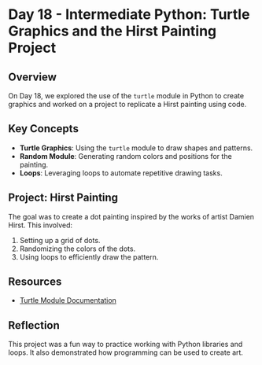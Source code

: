 # Day 18 - Intermediate Python: Turtle Graphics and the Hirst Painting Project

## Overview
On Day 18, we explored the use of the `turtle` module in Python to create graphics and worked on a project to replicate a Hirst painting using code.

## Key Concepts
- **Turtle Graphics**: Using the `turtle` module to draw shapes and patterns.
- **Random Module**: Generating random colors and positions for the painting.
- **Loops**: Leveraging loops to automate repetitive drawing tasks.

## Project: Hirst Painting
The goal was to create a dot painting inspired by the works of artist Damien Hirst. This involved:
1. Setting up a grid of dots.
2. Randomizing the colors of the dots.
3. Using loops to efficiently draw the pattern.

## Resources
- [Turtle Module Documentation](https://docs.python.org/3/library/turtle.html)

## Reflection
This project was a fun way to practice working with Python libraries and loops. It also demonstrated how programming can be used to create art.
